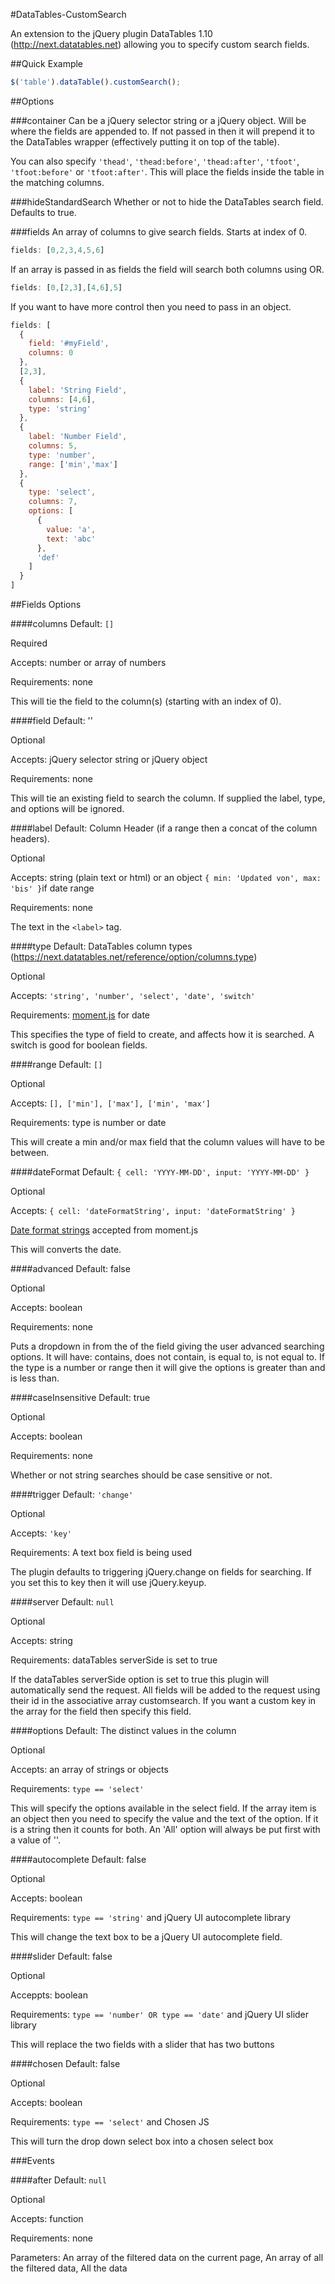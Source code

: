 #DataTables-CustomSearch

An extension to the jQuery plugin DataTables 1.10 (http://next.datatables.net) allowing you to specify custom search fields.


##Quick Example

```javascript
$('table').dataTable().customSearch();
```


##Options

###container
Can be a jQuery selector string or a jQuery object. Will be where the fields are appended to. If not passed in then it will prepend it to the DataTables wrapper (effectively putting it on top of the table).

You can also specify ```'thead'```, ```'thead:before'```, ```'thead:after'```, ```'tfoot'```, ```'tfoot:before'``` or ```'tfoot:after'```. This will place the fields inside the table in the matching columns.

###hideStandardSearch
Whether or not to hide the DataTables search field. Defaults to true.

###fields
An array of columns to give search fields. Starts at index of 0.
```javascript
fields: [0,2,3,4,5,6]
```

If an array is passed in as fields the field will search both columns using OR.
```javascript
fields: [0,[2,3],[4,6],5]
```

If you want to have more control then you need to pass in an object.
```javascript
fields: [
  {
    field: '#myField',
    columns: 0
  },
  [2,3],
  {
    label: 'String Field',
    columns: [4,6],
    type: 'string'
  },
  {
    label: 'Number Field',
    columns: 5,
    type: 'number',
    range: ['min','max']
  },
  {
    type: 'select',
    columns: 7,
    options: [
      {
        value: 'a',
        text: 'abc'
      },
      'def'
    ]
  }
]
```

##Fields Options

####columns
Default: ```[]```

Required

Accepts: number or array of numbers

Requirements: none

This will tie the field to the column(s) (starting with an index of 0).


####field
Default: ''

Optional

Accepts: jQuery selector string or jQuery object

Requirements: none

This will tie an existing field to search the column. If supplied the label, type, and options will be ignored.


####label
Default: Column Header (if a range then a concat of the column headers).

Optional

Accepts: string (plain text or html) or an object ```{ min: 'Updated von', max: 'bis' }```if date range 

Requirements: none

The text in the ```<label>``` tag.


####type
Default: DataTables column types (https://next.datatables.net/reference/option/columns.type)

Optional

Accepts: ```'string', 'number', 'select', 'date', 'switch'```

Requirements: [moment.js](http://momentjs.com/) for date

This specifies the type of field to create, and affects how it is searched. A switch is good for boolean fields.


####range
Default: ```[]```

Optional

Accepts: ```[], ['min'], ['max'], ['min', 'max']```

Requirements: type is number or date

This will create a min and/or max field that the column values will have to be between.

####dateFormat
Default: ```{ cell: 'YYYY-MM-DD', input: 'YYYY-MM-DD' }```

Optional

Accepts: ```{ cell: 'dateFormatString', input: 'dateFormatString' }```

[Date format strings](http://momentjs.com/docs/#/parsing/string-format/) accepted from moment.js

This will converts the date.

####advanced
Default: false

Optional

Accepts: boolean

Requirements: none

Puts a dropdown in from the of the field giving the user advanced searching options. It will have: contains, does not contain, is equal to, is not equal to. If the type is a number or range then it will give the options is greater than and is less than.


####caseInsensitive
Default: true

Optional

Accepts: boolean

Requirements: none

Whether or not string searches should be case sensitive or not.


####trigger
Default: ```'change'```

Optional

Accepts: ```'key'```

Requirements: A text box field is being used

The plugin defaults to triggering jQuery.change on fields for searching. If you set this to key then it will use jQuery.keyup.


####server
Default: ```null```

Optional

Accepts: string

Requirements: dataTables serverSide is set to true

If the dataTables serverSide option is set to true this plugin will automatically send the request. All fields will be added to the request using their id in the associative array customsearch. If you want a custom key in the array for the field then specify this field.


####options
Default: The distinct values in the column

Optional

Accepts: an array of strings or objects

Requirements: ```type == 'select'```

This will specify the options available in the select field. If the array item is an object then you need to specify the value and the text of the option. If it is a string then it counts for both. An 'All' option will always be put first with a value of ''.


####autocomplete
Default: false

Optional

Accepts: boolean

Requirements: ```type == 'string'``` and jQuery UI autocomplete library

This will change the text box to be a jQuery UI autocomplete field.


####slider
Default: false

Optional

Acceppts: boolean

Requirements: ```type == 'number' OR type == 'date'``` and jQuery UI slider library

This will replace the two fields with a slider that has two buttons


####chosen
Default: false

Optional

Accepts: boolean

Requirements: ```type == 'select'``` and Chosen JS

This will turn the drop down select box into a chosen select box


###Events

####after
Default: ```null```

Optional

Accepts: function

Requirements: none

Parameters: An array of the filtered data on the current page, An array of all the filtered data, All the data
